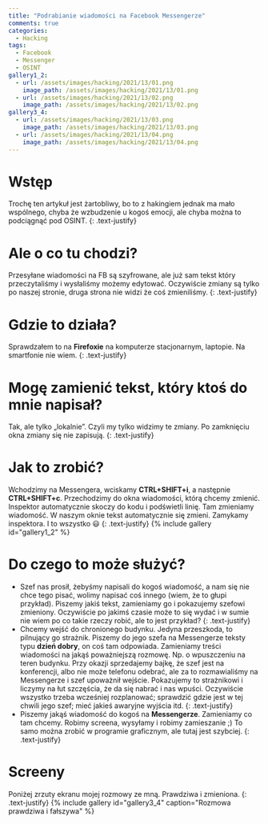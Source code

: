 ```yaml
---
title: "Podrabianie wiadomości na Facebook Messengerze"
comments: true
categories:  
  - Hacking
tags:
  - Facebook
  - Messenger
  - OSINT
gallery1_2:
  - url: /assets/images/hacking/2021/13/01.png
    image_path: /assets/images/hacking/2021/13/01.png
  - url: /assets/images/hacking/2021/13/02.png
    image_path: /assets/images/hacking/2021/13/02.png
gallery3_4:
  - url: /assets/images/hacking/2021/13/03.png
    image_path: /assets/images/hacking/2021/13/03.png
  - url: /assets/images/hacking/2021/13/04.png
    image_path: /assets/images/hacking/2021/13/04.png
---
```

# Wstęp
Trochę ten artykuł jest żartobliwy, bo to z hakingiem jednak ma mało wspólnego, chyba że wzbudzenie u kogoś emocji, ale chyba można to podciągnąć pod OSINT.
{: .text-justify}
# Ale o co tu chodzi?
Przesyłane wiadomości na FB są szyfrowane, ale już sam tekst który przeczytaliśmy i wysłaliśmy możemy edytować. Oczywiście zmiany są tylko po naszej stronie, druga strona nie widzi że coś zmieniliśmy.
{: .text-justify}
# Gdzie to działa?
Sprawdzałem to na **Firefoxie** na komputerze stacjonarnym, laptopie. Na smartfonie nie wiem.
{: .text-justify}
# Mogę zamienić tekst, który ktoś do mnie napisał?
Tak, ale tylko „lokalnie”. Czyli my tylko widzimy te zmiany. Po zamknięciu okna zmiany się nie zapisują.
{: .text-justify}
# Jak to zrobić?
Wchodzimy na Messengera, wciskamy **CTRL+SHIFT+i**, a następnie **CTRL+SHIFT+c**. Przechodzimy do okna wiadomości, którą chcemy zmienić. Inspektor automatycznie skoczy do kodu i podświetli linię. Tam zmieniamy wiadomość. W naszym oknie tekst automatycznie się zmieni. Zamykamy inspektora. I to wszystko :smiley:
{: .text-justify}
{% include gallery id="gallery1_2" %}
# Do czego to może służyć?
* Szef nas prosił, żebyśmy napisali do kogoś wiadomość, a nam się nie chce tego pisać, wolimy napisać coś innego (wiem, że to głupi przykład). Piszemy jakiś tekst, zamieniamy go i pokazujemy szefowi zmieniony. Oczywiście po jakimś czasie może to się wydać i  w sumie nie wiem po co takie rzeczy robić, ale to jest przykład?
{: .text-justify}
* Chcemy wejść do chronionego budynku. Jedyna przeszkoda, to pilnujący go strażnik. Piszemy do jego szefa na Messengerze teksty typu **dzień dobry**, on coś tam odpowiada. Zamieniamy treści wiadomości na jakąś poważniejszą rozmowę. Np. o wpuszczeniu na teren budynku. Przy okazji sprzedajemy bajkę, że szef jest na konferencji, albo nie może telefonu odebrać, ale za to rozmawialiśmy na Messengerze i szef upoważnił wejście. Pokazujemy to strażnikowi i liczymy na łut szczęścia, że da się nabrać i nas wpuści. Oczywiście wszystko trzeba wcześniej rozplanować; sprawdzić gdzie jest w tej chwili jego szef; mieć jakieś awaryjne wyjścia itd.
{: .text-justify}
* Piszemy jakąś wiadomość do kogoś na **Messengerze**. Zamieniamy co tam chcemy. Robimy screena, wysyłamy i robimy zamieszanie ;) To samo można zrobić w programie graficznym, ale tutaj jest szybciej. 
{: .text-justify}
# Screeny
Poniżej zrzuty ekranu mojej rozmowy ze mną. Prawdziwa i zmieniona.
{: .text-justify}
{% include gallery id="gallery3_4" caption="Rozmowa prawdziwa i fałszywa" %}
